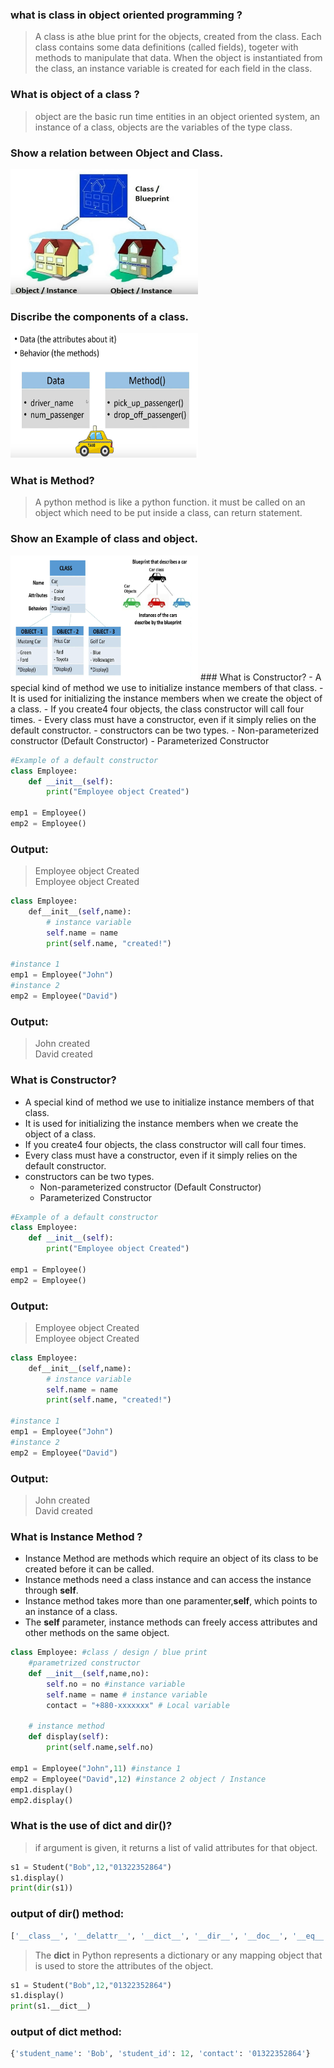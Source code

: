 ### what is class in object oriented programming ?
> A class is athe blue print for the objects, created from the class.
> Each class contains some data definitions (called fields), togeter with methods to manipulate that data.
> When the object is instantiated from the class, an instance variable is created for each field in the class.

### What is object of a class ?
> object are the basic run time entities in an object oriented system, an instance of a class, objects are the variables of the type class.

### Show a relation between Object and Class.
<img src="./public/images/class/class_object_relation.png" alt="Alternative text" width="300" height="200">

### Discribe the components of a class.
<img src="./public/images/class/class_components.png" alt="Alternative text" width="300" height="200">

### What is Method?
> A python method is like a python function. it must be called on an object which need to be put inside a class, can return statement.

### Show an Example of class and object.
<img src="./public/images/class/class_object_example.png" alt="Alternative text" width="300" height="200">
### What is Constructor?
- A special kind of method we use to initialize instance members of that class.
- It is used for initializing the instance members when we create the object of a class.
- If you create4 four objects, the class constructor will call four times.
- Every class must have a constructor, even if it simply relies on the default constructor.
- constructors can be two types.
  - Non-parameterized constructor (Default Constructor)
  - Parameterized Constructor


```python
#Example of a default constructor
class Employee:
    def __init__(self):
        print("Employee object Created")

emp1 = Employee()
emp2 = Employee()
``` 
### Output: 
> Employee object Created <br>
> Employee object Created

```python
class Employee:
    def__init__(self,name):
        # instance variable
        self.name = name
        print(self.name, "created!")

#instance 1
emp1 = Employee("John")
#instance 2
emp2 = Employee("David")
```
### Output: 
> John created <br>
> David created

### What is Constructor?
- A special kind of method we use to initialize instance members of that class.
- It is used for initializing the instance members when we create the object of a class.
- If you create4 four objects, the class constructor will call four times.
- Every class must have a constructor, even if it simply relies on the default constructor.
- constructors can be two types.
  - Non-parameterized constructor (Default Constructor)
  - Parameterized Constructor


```python
#Example of a default constructor
class Employee:
    def __init__(self):
        print("Employee object Created")

emp1 = Employee()
emp2 = Employee()
``` 
### Output: 
> Employee object Created <br>
> Employee object Created

```python
class Employee:
    def__init__(self,name):
        # instance variable
        self.name = name
        print(self.name, "created!")

#instance 1
emp1 = Employee("John")
#instance 2
emp2 = Employee("David")
```
### Output: 
> John created <br>
> David created

### What is Instance Method ? 
- Instance Method are methods which require an object of its class to be created before it can be called.
- Instance methods need a class instance and can access the instance through __self__.
- Instance method takes more than one paramenter,__self__, which points to an instance of a class.
- The __self__ parameter, instance methods can freely access attributes and other methods on the same object.

```python
class Employee: #class / design / blue print
    #parametrized constructor
    def __init__(self,name,no):
        self.no = no #instance variable
        self.name = name # instance variable
        contact = "+880-xxxxxxx" # Local variable

    # instance method
    def display(self):
        print(self.name,self.no)
   
emp1 = Employee("John",11) #instance 1
emp2 = Employee("David",12) #instance 2 object / Instance
emp1.display()
emp2.display()
```
### What is the use of __dict__ and dir()? 
> if argument is given, it returns a list of valid attributes for that object.
```python
s1 = Student("Bob",12,"01322352864")
s1.display()
print(dir(s1))
```
### output of dir() method:
```python 
['__class__', '__delattr__', '__dict__', '__dir__', '__doc__', '__eq__', '__format__', '__ge__', '__getattribute__', '__gt__', '__hash__', '__init__', '__init_subclass__', '__le__', '__lt__', '__module__', '__ne__', '__new__', '__reduce__', '__reduce_ex__', '__repr__', '__setattr__', '__sizeof__', '__str__', '__subclasshook__', '__weakref__', 'contact', 'display', 'student_id', 'student_name']
```


> The __dict__ in Python represents a dictionary or any mapping object that is used to store the attributes of the object.
```python
s1 = Student("Bob",12,"01322352864")
s1.display()
print(s1.__dict__)
```

### output of __dict__ method:

```python
{'student_name': 'Bob', 'student_id': 12, 'contact': '01322352864'}